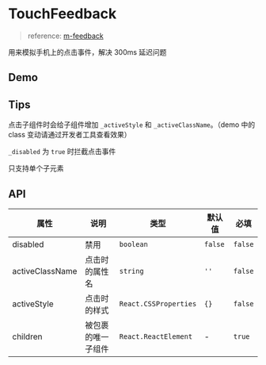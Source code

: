 # TouchFeedback

> reference: [m-feedback](https://github.com/react-component/m-feedback)

用来模拟手机上的点击事件，解决 300ms 延迟问题

## Demo

## Tips

点击子组件时会给子组件增加 `_activeStyle` 和 `_activeClassName`。（demo 中的 class 变动请通过开发者工具查看效果）

`_disabled` 为 `true` 时拦截点击事件

只支持单个子元素

## API

| 属性            | 说明               | 类型                  | 默认值  | 必填    |
| --------------- | ------------------ | --------------------- | ------- | ------- |
| disabled        | 禁用               | `boolean`             | `false` | `false` |
| activeClassName | 点击时的属性名     | `string`              | `''`    | `false` |
| activeStyle     | 点击时的样式       | `React.CSSProperties` | `{}`    | `false` |
| children        | 被包裹的唯一子组件 | `React.ReactElement`  | -       | `true`  |

